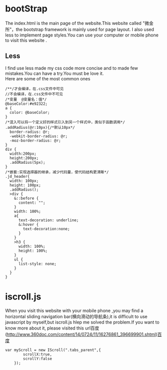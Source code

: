 # bootStrap
The index.html is the main page of the website.This website called "微金所"，the bootstrap framework is mainly used for page layout.
I also used less to implement page styles.You can use your computer or mobile phone to visit this website .
## Less
I find use less made my css code more concise and to made few mistakes.You can have a try.You must be love it.<br>  Here are some of the most common ones
```
/**/才会编译，在.css文件中可见
//不会编译，在.css文件中不可见
/*变量  @变量名：值*/
@baseColor:#e92322;
a {
  color: @baseColor;
}
/*混入可以将一个定义好的样式引入到另一个样式中，类似于函数调用*/
.addRadius(@r:10px){/*默认10px*/
  border-radius: @r;
  -webkit-border-radius: @r;
  -moz-border-radius: @r;
}
div {
  width:200px;
  height:200px;
  .addRadius(5px);
}
/*嵌套:实现选择器的继承，减少代码量，使代码结构更清晰*/
.jd_header{
  width: 100px;
  height: 100px;
  .addRadius();
  >div {
    &::before {
      content: "";
    }
    width: 100%;
    a{
      text-decoration: underline;
      &:hover {
        text-decoration:none;
      }
    }
    >h3 {
      width: 100%;
      height: 100%;
    }
    ul {
      list-style: none;
    }
  }
}
```
# iscroll.js
When you visit this website with your mobile phone ,you may find a horizontal sliding navigation bar(横向滑动的导航条),it is difficult to use javascript by myself,but iscroll.js hlep me solved the problem.If you want to know more about it, please visited this url百度(http://www.360doc.com/content/14/0724/11/16276861_396699901.shtml)[百度](http://www.360doc.com/content/14/0724/11/16276861_396699901.shtml)
```
var myScroll = new IScroll(".tabs_parent",{
        scrollX:true,
        scrollY:false
    });
```
